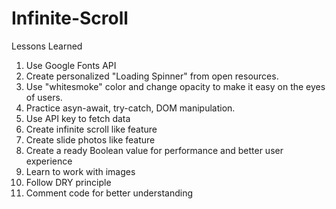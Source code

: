 # Infinite-Scroll

Lessons Learned

1. Use Google Fonts API
2. Create personalized "Loading Spinner" from open resources.
3. Use "whitesmoke" color and change opacity to make it easy on the eyes of users.
4. Practice asyn-await, try-catch, DOM manipulation.
5. Use API key to fetch data
6. Create infinite scroll like feature
7. Create slide photos like feature
8. Create a ready Boolean value for performance and better user experience
9. Learn to work with images
10. Follow DRY principle
11. Comment code for better understanding
